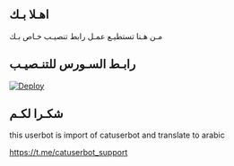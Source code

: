## اهـلا بـك
مـن هـنا تستطيـع عمـل رابط تنصيـب خـاص بـك

## رابـط السـورس للتنـصيـب

[![Deploy](https://www.herokucdn.com/deploy/button.svg)](https://heroku.com/deploy?template=https://github.com/yumeko223/jmthon)

## شكـرا لكـم 


this userbot is import of catuserbot and translate to arabic

https://t.me/catuserbot_support
